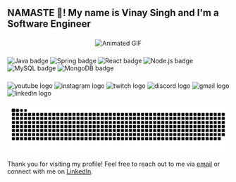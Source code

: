 <h2 align="left">NAMASTE 👋! My name is Vinay Singh and I'm a Software Engineer </h2>

###



###

<div align="center">
  <img src="https://user-images.githubusercontent.com/99876749/204871672-98eeac12-1d33-4f4a-9aa3-c0d820b6d942.gif" alt="Animated GIF" />
</div>


###

<div align="left">
  <img src="https://img.shields.io/badge/Java-007396?logo=java&logoColor=white&style=for-the-badge" alt="Java badge" />
  <img src="https://img.shields.io/badge/Spring-6DB33F?logo=spring&logoColor=white&style=for-the-badge" alt="Spring badge" />
  <img src="https://img.shields.io/badge/React-61DAFB?logo=react&logoColor=white&style=for-the-badge" alt="React badge" />
  <img src="https://img.shields.io/badge/Node.js-339933?logo=node.js&logoColor=white&style=for-the-badge" alt="Node.js badge" />
  <img src="https://img.shields.io/badge/MySQL-4479A1?logo=mysql&logoColor=white&style=for-the-badge" alt="MySQL badge" />
  <img src="https://img.shields.io/badge/MongoDB-47A248?logo=mongodb&logoColor=white&style=for-the-badge" alt="MongoDB badge" />
</div>


###

<div align="left">
  <img src="https://img.shields.io/static/v1?message=Youtube&logo=youtube&label=&color=FF0000&logoColor=white&labelColor=&style=for-the-badge" height="35" alt="youtube logo"  />
  <img src="https://img.shields.io/static/v1?message=Instagram&logo=instagram&label=&color=E4405F&logoColor=white&labelColor=&style=for-the-badge" height="35" alt="instagram logo"  />
  <img src="https://img.shields.io/static/v1?message=Twitch&logo=twitch&label=&color=9146FF&logoColor=white&labelColor=&style=for-the-badge" height="35" alt="twitch logo"  />
  <img src="https://img.shields.io/static/v1?message=Discord&logo=discord&label=&color=7289DA&logoColor=white&labelColor=&style=for-the-badge" height="35" alt="discord logo"  />
  <img src="https://img.shields.io/static/v1?message=Gmail&logo=gmail&label=&color=D14836&logoColor=white&labelColor=&style=for-the-badge" height="35" alt="gmail logo"  />
  <img src="https://img.shields.io/static/v1?message=LinkedIn&logo=linkedin&label=&color=0077B5&logoColor=white&labelColor=&style=for-the-badge" height="35" alt="linkedin logo"  />
</div>

<br clear="both">
<img src="https://raw.githubusercontent.com/platane/snk/output/github-contribution-grid-snake.svg" alt="Snake animation" />



Thank you for visiting my profile! Feel free to reach out to me via [email](singhvinayvinod@gmail.com) or connect with me on [LinkedIn](https://www.linkedin.com/in/vinaykumar-singh-6b3638248/).

